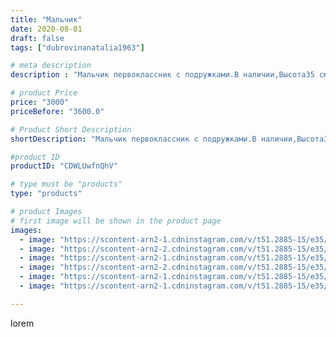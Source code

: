 ```yaml
---
title: "Мальчик"
date: 2020-08-01
draft: false
tags: ["dubrovinanatalia1963"]

# meta description
description : "Мальчик первоклассник с подружками.В наличии,Высота35 см.По вопросам приобретения обращаться в директ."

# product Price
price: "3000"
priceBefore: "3600.0"

# Product Short Description
shortDescription: "Мальчик первоклассник с подружками.В наличии,Высота35 см.По вопросам приобретения обращаться в директ."

#product ID
productID: "CDWLUwfnQhV"

# type must be "products"
type: "products"

# product Images
# first image will be shown in the product page
images:
  - image: "https://scontent-arn2-1.cdninstagram.com/v/t51.2885-15/e35/116752105_335673350798869_9203605183485986266_n.jpg?_nc_ht=scontent-arn2-1.cdninstagram.com&_nc_cat=101&_nc_ohc=vgVgEenoQo8AX-x_bUG&se=7&tp=1&oh=24af52f9d22e29194668693f12d783e2&oe=60603E76&ig_cache_key=MjM2NjEyODQ1NjAzMDA2MDIwMA%3D%3D.2"
  - image: "https://scontent-arn2-2.cdninstagram.com/v/t51.2885-15/e35/116442990_321307182449604_8719341705256289814_n.jpg?_nc_ht=scontent-arn2-2.cdninstagram.com&_nc_cat=100&_nc_ohc=CGeUpvCCm1kAX_DsJMe&se=7&tp=1&oh=66f66021861d4dfec79969825050188b&oe=6060A186&ig_cache_key=MjM2NjEyODQ1NjAzODQ2OTY1NQ%3D%3D.2"
  - image: "https://scontent-arn2-1.cdninstagram.com/v/t51.2885-15/e35/116240915_887534675068466_7484915518365486628_n.jpg?_nc_ht=scontent-arn2-1.cdninstagram.com&_nc_cat=102&_nc_ohc=s4UzDWiIVpQAX-DBj8D&se=7&tp=1&oh=2bdf846446bf49f97969e3ecea77bc85&oe=605F0880&ig_cache_key=MjM2NjEyODQ1NjAwNTAwNTgyNA%3D%3D.2"
  - image: "https://scontent-arn2-2.cdninstagram.com/v/t51.2885-15/e35/116425949_639596686655993_397177613468505360_n.jpg?_nc_ht=scontent-arn2-2.cdninstagram.com&_nc_cat=105&_nc_ohc=D1N7q4eQIGMAX8j75a0&se=7&tp=1&oh=32565553826b180abb7772f50b9df5f1&oe=605F4732&ig_cache_key=MjM2NjEyODQ1NjAzODM3MzMwNA%3D%3D.2"
  - image: "https://scontent-arn2-1.cdninstagram.com/v/t51.2885-15/e35/116364570_209937313772440_2601168353665999878_n.jpg?_nc_ht=scontent-arn2-1.cdninstagram.com&_nc_cat=104&_nc_ohc=ehNTquSiBOoAX9ht0eG&se=7&tp=1&oh=42e65772dd85a29790bee52b79da9f8b&oe=605E73F7&ig_cache_key=MjM2NjEyODQ1NjAxMzIwMTAwOQ%3D%3D.2"
  - image: "https://scontent-arn2-1.cdninstagram.com/v/t51.2885-15/e35/116641554_3217924644966498_9122561371440702838_n.jpg?_nc_ht=scontent-arn2-1.cdninstagram.com&_nc_cat=106&_nc_ohc=VL29taX29MQAX9N26LV&se=7&tp=1&oh=a73e5621cb8055121ee179269cdfef96&oe=605F0293&ig_cache_key=MjM2NjEyODQ1NjA0Njg3NTQ2NQ%3D%3D.2"

---
```

lorem
